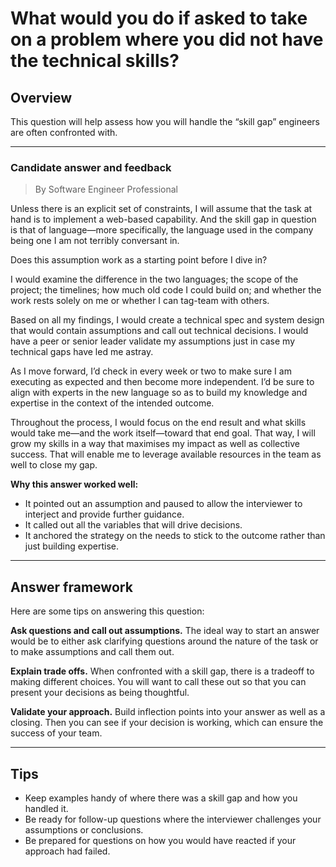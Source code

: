 # What would you do if asked to take on a problem where you did not have the technical skills?

## Overview
This question will help assess how you will handle the “skill gap” engineers are often confronted with.

---

### Candidate answer and feedback
> By Software Engineer Professional

Unless there is an explicit set of constraints, I will assume that the task at hand is to implement a web-based capability. And the skill gap in question is that of language—more specifically, the language used in the company being one I am not terribly conversant in.

Does this assumption work as a starting point before I dive in?

I would examine the difference in the two languages; the scope of the project; the timelines; how much old code I could build on; and whether the work rests solely on me or whether I can tag-team with others.

Based on all my findings, I would create a technical spec and system design that would contain assumptions and call out technical decisions. I would have a peer or senior leader validate my assumptions just in case my technical gaps have led me astray.

As I move forward, I’d check in every week or two to make sure I am executing as expected and then become more independent. I’d be sure to align with experts in the new language so as to build my knowledge and expertise in the context of the intended outcome.

Throughout the process, I would focus on the end result and what skills would take me—and the work itself—toward that end goal. That way, I will grow my skills in a way that maximises my impact as well as collective success. That will enable me to leverage available resources in the team as well to close my gap.

**Why this answer worked well:**

* It pointed out an assumption and paused to allow the interviewer to interject and provide further guidance.
* It called out all the variables that will drive decisions.
* It anchored the strategy on the needs to stick to the outcome rather than just building expertise.

---

## Answer framework

Here are some tips on answering this question:

**Ask questions and call out assumptions.** The ideal way to start an answer would be to either ask clarifying questions around the nature of the task or to make assumptions and call them out.

**Explain trade offs.** When confronted with a skill gap, there is a tradeoff to making different choices. You will want to call these out so that you can present your decisions as being thoughtful.

**Validate your approach.** Build inflection points into your answer as well as a closing. Then you can see if your decision is working, which can ensure the success of your team.

---

## Tips

* Keep examples handy of where there was a skill gap and how you handled it.
* Be ready for follow-up questions where the interviewer challenges your assumptions or conclusions.
* Be prepared for questions on how you would have reacted if your approach had failed.
